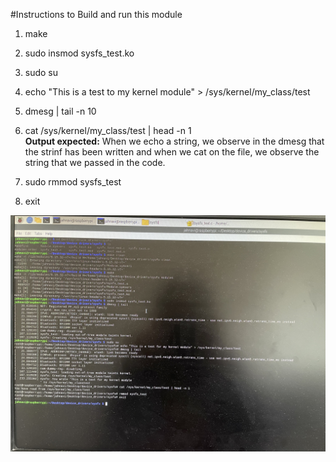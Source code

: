 #Instructions to Build and run this module

1. make  
2. sudo insmod sysfs_test.ko  
3. sudo su  
4. echo "This is a test to my kernel module" > /sys/kernel/my_class/test  
5. dmesg | tail -n 10  
6. cat /sys/kernel/my_class/test | head -n 1  
**Output expected:** When we echo a string, we observe in the dmesg that the strinf has been written and when we cat on the file, we observe the string that we passed in the code.  

6. sudo rmmod sysfs_test  
7. exit  

![Output](Images/sysfs_output.jpg)
